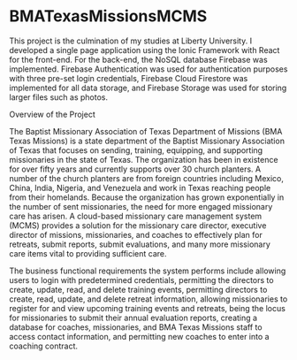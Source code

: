 # BMATexasMissionsMCMS

This project is the culmination of my studies at Liberty University. I developed a single page application using the Ionic Framework with React for the front-end. For the back-end, the NoSQL database Firebase was implemented. Firebase Authentication was used for authentication purposes with three pre-set login credentials, Firebase Cloud Firestore was implemented for all data storage, and Firebase Storage was used for storing larger files such as photos.


Overview of the Project

The Baptist Missionary Association of Texas Department of Missions (BMA Texas Missions) is a state department of the Baptist Missionary Association of Texas that focuses on sending, training, equipping, and supporting missionaries in the state of Texas. The organization has been in existence for over fifty years and currently supports over 30 church planters. A number of the church planters are from foreign countries including Mexico, China, India, Nigeria, and Venezuela and work in Texas reaching people from their homelands. Because the organization has grown exponentially in the number of sent missionaries, the need for more engaged missionary care has arisen. A cloud-based missionary care management system (MCMS) provides a solution for the missionary care director, executive director of missions, missionaries, and coaches to effectively plan for retreats, submit reports, submit evaluations, and many more missionary care items vital to providing sufficient care.

The business functional requirements the system performs include allowing users to login with predetermined credentials, permitting the directors to create, update, read, and delete training events, permitting directors to create, read, update, and delete retreat information, allowing missionaries to register for and view upcoming training events and retreats, being the locus for missionaries to submit their annual evaluation reports, creating a database for coaches, missionaries, and BMA Texas Missions staff to access contact information, and permitting new coaches to enter into a coaching contract.
